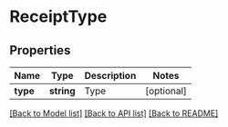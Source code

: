 # ReceiptType

## Properties
Name | Type | Description | Notes
------------ | ------------- | ------------- | -------------
**type** | **string** | Type | [optional] 

[[Back to Model list]](../README.md#documentation-for-models) [[Back to API list]](../README.md#documentation-for-api-endpoints) [[Back to README]](../README.md)


